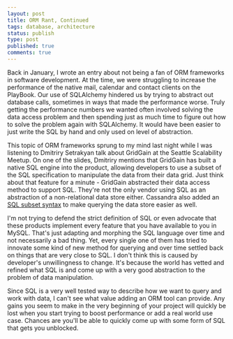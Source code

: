 ```yaml
---
layout: post
title: ORM Rant, Continued
tags: database, architecture
status: publish
type: post
published: true
comments: true
---
```

Back in January, I wrote an entry about not being a fan of ORM frameworks in 
software development. At the time, we were struggling to increase the performance 
of the native mail, calendar and contact clients on the PlayBook. Our use of 
SQLAlchemy hindered us by trying to abstract out database calls, sometimes in 
ways that made the performance worse. Truly getting the performance numbers we 
wanted often involved solving the data access problem and then spending just as 
much time to figure out how to solve the problem again with SQLAlchemy. It would 
have been easier to just write the SQL by hand and only used on level of abstraction.

This topic of ORM frameworks sprung to my mind last night while I was listening 
to Dmitriry Setrakyan talk about GridGain at the Seattle Scalability Meetup. On 
one of the slides, Dmitriry mentions that GridGain has built a native SQL engine 
into the product, allowing developers to use a subset of the SQL specification to 
manipulate the data from their data grid. Just think about that feature for a 
minute - GridGain abstracted their data access method to support SQL. They\'re not 
the only vendor using SQL as an abstraction of a non-relational data store either. 
Cassandra also added an [SQL subset syntax][cql] to make querying the data store 
easier as well.

I\'m not trying to defend the strict definition of SQL or even advocate that these 
products implement every feature that you have available to you in MySQL. That\'s 
just adapting and morphing the SQL language over time and not necessarily a bad 
thing. Yet, every single one of them has tried to innovate some kind of new method 
for querying and over time settled back on things that are very close to SQL. I 
don\'t think this is caused by developer\'s unwillingness to change. It\'s because the 
world has vetted and refined what SQL is and come up with a very good abstraction 
to the problem of data manipulation.

Since SQL is a very well tested way to describe how we want to query and work with 
data, I can\'t see what value adding an ORM tool can provide. Any gains you seem to 
make in the very beginning of your project will quickly be lost when you start trying 
to boost performance or add a real world use case. Chances are you\'ll be able to 
quickly come up with some form of SQL that gets you unblocked.

[cql]: http://www.slideshare.net/jericevans/cql-sql-in-cassandra

